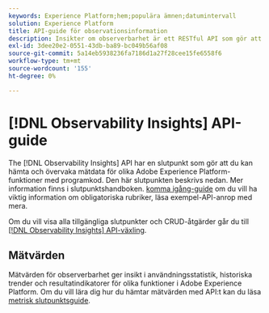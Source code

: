 ```yaml
---
keywords: Experience Platform;hem;populära ämnen;datumintervall
solution: Experience Platform
title: API-guide för observationsinformation
description: Insikter om observerbarhet är ett RESTful API som gör att utvecklare kan visa viktiga mätvärden för observerbarhet i Adobe Experience Platform. Dessa mätvärden ger insikter i statistik om plattformsanvändning, hälsokontroller för plattformstjänster, historiska trender och resultatindikatorer för olika plattformsfunktioner.
exl-id: 3dee20e2-0551-43db-ba89-bc049b56af08
source-git-commit: 5a14eb5938236fa7186d1a27f28cee15fe6558f6
workflow-type: tm+mt
source-wordcount: '155'
ht-degree: 0%

---
```


# [!DNL Observability Insights] API-guide

The [!DNL Observability Insights] API har en slutpunkt som gör att du kan hämta och övervaka mätdata för olika Adobe Experience Platform-funktioner med programkod. Den här slutpunkten beskrivs nedan. Mer information finns i slutpunktshandboken. [komma igång-guide](./getting-started.md) om du vill ha viktig information om obligatoriska rubriker, läsa exempel-API-anrop med mera.

Om du vill visa alla tillgängliga slutpunkter och CRUD-åtgärder går du till [[!DNL Observability Insights] API-växling](https://www.adobe.io/experience-platform-apis/references/observability-insights/).

## Mätvärden

Mätvärden för observerbarhet ger insikt i användningsstatistik, historiska trender och resultatindikatorer för olika funktioner i Adobe Experience Platform. Om du vill lära dig hur du hämtar mätvärden med API:t kan du läsa [metrisk slutpunktsguide](./metrics.md).
